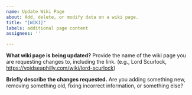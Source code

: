```yaml
---
name: Update Wiki Page
about: Add, delete, or modify data on a wiki page.
title: "[WIKI]"
labels: additional page content
assignees: ''

---
```


**What wiki page is being updated?**
Provide the name of the wiki page you are requesting changes to, including the link. (e.g., Lord Scurlock, https://voidseaphilly.com/wiki/lord-scurlock)

**Briefly describe the changes requested.**
Are you adding something new, removing something old, fixing incorrect information, or something else?
